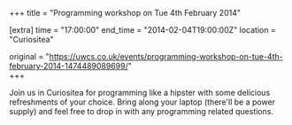 +++
title = "Programming workshop on Tue 4th February 2014"

[extra]
time = "17:00:00"
end_time = "2014-02-04T19:00:00Z"
location = "Curiositea"

original = "https://uwcs.co.uk/events/programming-workshop-on-tue-4th-february-2014-1474489089699/"    
+++

Join us in Curiositea for programming like a hipster with some delicious refreshments of your choice. Bring along your laptop (there'll be a power supply) and feel free to drop in with any programming related questions.

